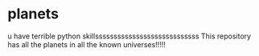 # planets

u have terrible python skillssssssssssssssssssssssssssss
This repository has all the planets in all the known universes!!!!!
